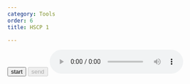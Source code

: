 ```yaml
---
category: Tools
order: 6
title: HSCP 1

---
```

<script src="{{ site.baseurl }}/scripts/track.js"></script>
<script src="{{ site.baseurl }}/scripts/speech.js"></script>


  <div class="chat-container">
    <div class="chat-box" id="chatBox">
    </div>
    <div class="input-area">
        <p type="text" id="userInput"  />
        <button id="start-btn">start</button>
        <button id="stop-btn" onclick="sendMessage()" disabled>send</button>
        <audio id="audioPlayer" controls></audio>
    </div>
  </div>


<script>
    let counter = 0;
    let transcriptionStr="";
    let workSheet={
    "intro":[
    "எச் எஸ் சி பி ஒன்றுக்கு உங்களை வரவேற்கிறோம்", "இன்றைய தலைப்பு \"பூங்கா\""
    ],
    "conversations":[
    "நீ பூங்காவிற்கு சென்றிருக்கிறாயா?",
    "பூங்காவில் என்ன பார்த்தாய் ?",
    "பூங்காவில் விளையாட உனக்கு பிடிக்குமா ?",
    "உனக்கு பிடித்த பூங்காவின் பெயர் என்ன ?",
    "பூங்காவில் என்ன செய்வாய் ?"
    ],
    "words": [
    ],
    "test": [
    ]
  };
   
    tracker();
    async function sendMessage() {
      const userInput = document.getElementById('userInput');
      const message =  userInput.textContent.trim();
      
      if (message && workSheet && workSheet.conversations&& workSheet.conversations.length > counter) {
        // Display the sent message
        displayMessage(message, 'sent');
        
        // Clear input field
        transcriptionStr = '';

        // Simulate receiving a response after a brief delay
          const botResponse = workSheet.conversations[counter];
          counter++;
         const audioPlayer = document.getElementById('audioPlayer');
          displayMessage(botResponse, 'received');
         await speakApi(botResponse,audioPlayer)
      }
    }

    // Function to display a message
    function displayMessage(message, type) {
      const chatBox = document.getElementById('chatBox');
      
      const msgElement = document.createElement('div');
      msgElement.classList.add('message', type);
      msgElement.textContent = message;
      
      chatBox.appendChild(msgElement);
      chatBox.scrollTop = chatBox.scrollHeight;  // Scroll to the bottom
    }

    // Optionally, focus the input field on page load
    window.onload = function() {
      document.getElementById('start-btn').focus();
    };
        // Check if the browser supports the Web Speech API
 
        if (!('webkitSpeechRecognition' in window)) {
            alert('Sorry, your browser does not support speech recognition.');
        } else {
        
        window.SpeechRecognition = window.SpeechRecognition
            || window.webkitSpeechRecognition;

        const recognition = new SpeechRecognition();
            recognition.lang = 'ta';
            // const recognition = new webkitSpeechRecognition(); // Create a new instance of SpeechRecognition
                
            recognition.continuous = true; // Keep recognizing speech continuously
            recognition.interimResults = true; // Show interim results

            const startBtn = document.getElementById('start-btn');
            const stopBtn = document.getElementById('stop-btn');
            const transcription = document.getElementById('userInput');

            startBtn.addEventListener('click', () => {
                recognition.start(); // Start the speech recognition
                startBtn.disabled = true;
                stopBtn.disabled = false;
            });

            stopBtn.addEventListener('click', () => {
                recognition.stop(); // Stop the speech recognition
                startBtn.disabled = false;
                stopBtn.disabled = true;
            });

            recognition.onresult = (event) => {
                let interimTranscript = '';
                let finalTranscript = '';

                for (let i = 0; i < event.results.length; i++) {
                    const transcript = event.results[i][0].transcript;
                    if (event.results[i].isFinal) {
                        finalTranscript += transcript;
                    } else {
                        interimTranscript += transcript;
                    }
                }
                transcriptionStr=finalTranscript
                transcription.innerHTML = `${finalTranscript}`;
            };

            recognition.onerror = (event) => {
                console.error('Speech recognition error detected: ' + event.error);
            };

            recognition.onend = () => {
                startBtn.disabled = false;
                stopBtn.disabled = true;
            };
            
        }
</script>

<!-- ####பேச்ton">பதிவைத் தொடங்கவும்</button>
<button id="speechStopButton" disabled>பதிவு செய்வதை நிறுத்து</button>
<a id="speechDownloadLink" style="display:none;">பதிவிறக்கவும்</a>சைப் பதிவுசெய்து பதிவிறக்கவும்
<script src="https://cdnjs.cloudflare.com/ajax/libs/jszip/3.7.1/jszip.min.js"></script>
<button id="speechStartBut -->
<div id="tracker"></div>
<!-- <script src="{{ site.baseurl }}/scripts/recorder.js"></script> -->

